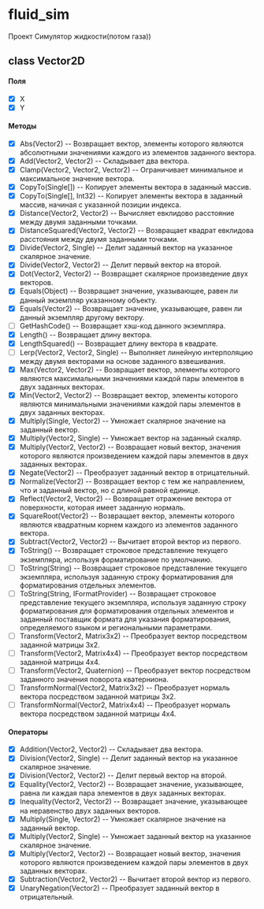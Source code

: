 # fluid_sim
Проект Симулятор жидкости(потом газа))

<h2>class Vector2D</h2>

<h4>Поля</h4>

- [x] X	
- [x] Y

<h4>Методы</h4>

- [x] Abs(Vector2) -- Возвращает вектор, элементы которого являются абсолютными значениями каждого из элементов заданного вектора.
- [x] Add(Vector2, Vector2)	-- Складывает два вектора.
- [x] Clamp(Vector2, Vector2, Vector2) -- Ограничивает минимальное и максимальное значение вектора.
- [x] CopyTo(Single[]) -- Копирует элементы вектора в заданный массив.
- [x] CopyTo(Single[], Int32)	-- Копирует элементы вектора в заданный массив, начиная с указанной позиции индекса.
- [x] Distance(Vector2, Vector2) -- Вычисляет евклидово расстояние между двумя заданными точками.
- [x] DistanceSquared(Vector2, Vector2) -- Возвращает квадрат евклидова расстояния между двумя заданными точками.
- [x] Divide(Vector2, Single)	-- Делит заданный вектор на указанное скалярное значение.
- [x] Divide(Vector2, Vector2) -- Делит первый вектор на второй.
- [x] Dot(Vector2, Vector2)	-- Возвращает скалярное произведение двух векторов.
- [x] Equals(Object) -- Возвращает значение, указывающее, равен ли данный экземпляр указанному объекту.
- [x] Equals(Vector2)	-- Возвращает значение, указывающее, равен ли данный экземпляр другому вектору.
- [ ] GetHashCode() -- Возвращает хэш-код данного экземпляра.
- [x] Length() -- Возвращает длину вектора.
- [x] LengthSquared()	-- Возвращает длину вектора в квадрате.
- [ ] Lerp(Vector2, Vector2, Single) -- Выполняет линейную интерполяцию между двумя векторами на основе заданного взвешивания.
- [x] Max(Vector2, Vector2)	-- Возвращает вектор, элементы которого являются максимальными значениями каждой пары элементов в двух заданных векторах.
- [x] Min(Vector2, Vector2)	-- Возвращает вектор, элементы которого являются минимальными значениями каждой пары элементов в двух заданных векторах.
- [x] Multiply(Single, Vector2)	-- Умножает скалярное значение на заданный вектор.
- [x] Multiply(Vector2, Single) -- Умножает вектор на заданный скаляр.
- [x] Multiply(Vector2, Vector2) -- Возвращает новый вектор, значения которого являются произведением каждой пары элементов в двух заданных векторах.
- [x] Negate(Vector2)	-- Преобразует заданный вектор в отрицательный.
- [x] Normalize(Vector2) -- Возвращает вектор с тем же направлением, что и заданный вектор, но с длиной равной единице.
- [x] Reflect(Vector2, Vector2)	-- Возвращает отражение вектора от поверхности, которая имеет заданную нормаль.
- [x] SquareRoot(Vector2)	-- Возвращает вектор, элементы которого являются квадратным корнем каждого из элементов заданного вектора.
- [x] Subtract(Vector2, Vector2) -- Вычитает второй вектор из первого.
- [x] ToString() -- Возвращает строковое представление текущего экземпляра, используя форматирование по умолчанию.
- [ ] ToString(String) -- Возвращает строковое представление текущего экземпляра, используя заданную строку форматирования для форматирования отдельных элементов.
- [ ] ToString(String, IFormatProvider)	-- Возвращает строковое представление текущего экземпляра, используя заданную строку форматирования для форматирования отдельных элементов и заданный поставщик формата для указания форматирования, определяемого языком и региональными параметрами.
- [ ] Transform(Vector2, Matrix3x2) -- Преобразует вектор посредством заданной матрицы 3x2.
- [ ] Transform(Vector2, Matrix4x4) -- Преобразует вектор посредством заданной матрицы 4x4.
- [ ] Transform(Vector2, Quaternion) -- Преобразует вектор посредством заданного значения поворота кватерниона.
- [ ] TransformNormal(Vector2, Matrix3x2) -- Преобразует нормаль вектора посредством заданной матрицы 3x2.
- [ ] TransformNormal(Vector2, Matrix4x4) -- Преобразует нормаль вектора посредством заданной матрицы 4x4.

<h4>Операторы</h4>

- [x] Addition(Vector2, Vector2) -- Складывает два вектора.
- [x] Division(Vector2, Single) -- Делит заданный вектор на указанное скалярное значение.
- [x] Division(Vector2, Vector2) -- Делит первый вектор на второй.
- [x] Equality(Vector2, Vector2) -- Возвращает значение, указывающее, равна ли каждая пара элементов в двух заданных векторах.
- [x] Inequality(Vector2, Vector2) -- Возвращает значение, указывающее на неравенство двух заданных векторов.
- [x] Multiply(Single, Vector2) -- Умножает скалярное значение на заданный вектор.
- [x] Multiply(Vector2, Single) -- Умножает заданный вектор на указанное скалярное значение.
- [x] Multiply(Vector2, Vector2) -- Возвращает новый вектор, значения которого являются произведением каждой пары элементов в двух заданных векторах.
- [x] Subtraction(Vector2, Vector2)	-- Вычитает второй вектор из первого.
- [x] UnaryNegation(Vector2) -- Преобразует заданный вектор в отрицательный.
